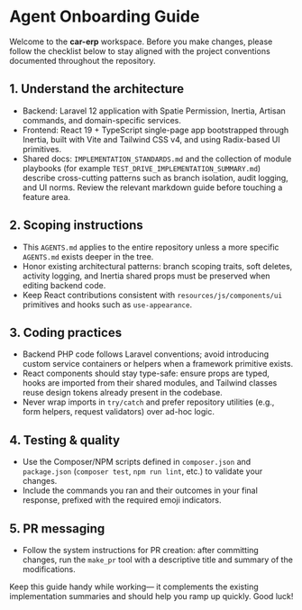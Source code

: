 # Agent Onboarding Guide

Welcome to the **car-erp** workspace. Before you make changes, please follow the checklist below to stay aligned with the project conventions documented throughout the repository.

## 1. Understand the architecture
- Backend: Laravel 12 application with Spatie Permission, Inertia, Artisan commands, and domain-specific services.
- Frontend: React 19 + TypeScript single-page app bootstrapped through Inertia, built with Vite and Tailwind CSS v4, and using Radix-based UI primitives.
- Shared docs: `IMPLEMENTATION_STANDARDS.md` and the collection of module playbooks (for example `TEST_DRIVE_IMPLEMENTATION_SUMMARY.md`) describe cross-cutting patterns such as branch isolation, audit logging, and UI norms. Review the relevant markdown guide before touching a feature area.

## 2. Scoping instructions
- This `AGENTS.md` applies to the entire repository unless a more specific `AGENTS.md` exists deeper in the tree.
- Honor existing architectural patterns: branch scoping traits, soft deletes, activity logging, and Inertia shared props must be preserved when editing backend code.
- Keep React contributions consistent with `resources/js/components/ui` primitives and hooks such as `use-appearance`.

## 3. Coding practices
- Backend PHP code follows Laravel conventions; avoid introducing custom service containers or helpers when a framework primitive exists.
- React components should stay type-safe: ensure props are typed, hooks are imported from their shared modules, and Tailwind classes reuse design tokens already present in the codebase.
- Never wrap imports in `try/catch` and prefer repository utilities (e.g., form helpers, request validators) over ad-hoc logic.

## 4. Testing & quality
- Use the Composer/NPM scripts defined in `composer.json` and `package.json` (`composer test`, `npm run lint`, etc.) to validate your changes.
- Include the commands you ran and their outcomes in your final response, prefixed with the required emoji indicators.

## 5. PR messaging
- Follow the system instructions for PR creation: after committing changes, run the `make_pr` tool with a descriptive title and summary of the modifications.

Keep this guide handy while working— it complements the existing implementation summaries and should help you ramp up quickly. Good luck!
